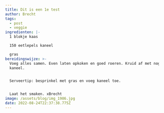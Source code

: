 ```yaml
---
title: Dit is een 1e test
author: Brecht
tags:
  - post
  - veggie
ingredienten: |-
  1 blokje kaas

  150 eetlepels kaneel

  gras
bereidingswijze: >-
  Voeg alles samen. Even laten opkoken en goed roeren. Kruid af met nog extra
  kaneel.


  Serveertip: besprinkel met gras en voeg kaneel toe.


  Laat het smaken. xBrecht
image: /assets/blog/img_1986.jpg
date: 2022-08-24T22:37:38.775Z
---
```

